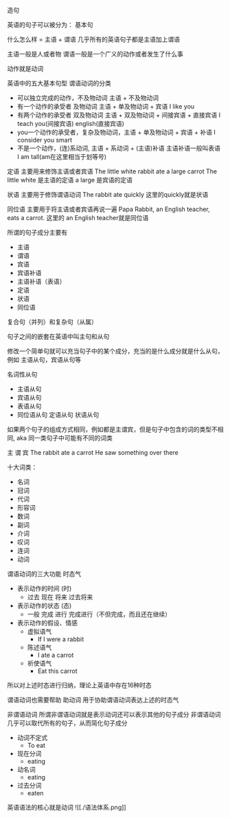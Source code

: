 造句

英语的句子可以被分为：
基本句

什么怎么样 = 主语 + 谓语
几乎所有的英语句子都是主语加上谓语

主语一般是人或者物
谓语一般是一个广义的动作或者发生了什么事

动作就是动词

英语中的五大基本句型
谓语动词的分类
- 可以独立完成的动作，不及物动词  主语 + 不及物动词 
- 有一个动作的承受者 及物动词  主语 + 单及物动词 + 宾语  I like you
- 有两个动作的承受者 双及物动词  主语 + 双及物动词 + 间接宾语 + 直接宾语 I teach you(间接宾语) english(直接宾语) 
- you一个动作的承受者，复杂及物动词，主语 + 单及物动词 + 宾语 + 补语  I consider you smart
- 不是一个动作，(连)系动词, 主语 + 系动词 + (主语)补语   主语补语一般叫表语  I am tall(am在这里相当于划等号)

定语
主要用来修饰主语或者宾语
The little white rabbit ate a large carrot
The little white 是主语的定语
a large 是宾语的定语

状语
主要用于修饰谓语动词
The rabbit ate quickly
这里的quickly就是状语

同位语
主要用于将主语或者宾语再说一遍
Papa Rabbit, an English teacher, eats a carrot.
这里的 an English teacher就是同位语

所谓的句子成分主要有
- 主语
- 谓语
- 宾语
- 宾语补语
- 主语补语（表语）
- 定语
- 状语
- 同位语

复合句（并列）和复杂句（从属）

句子之间的嵌套在英语中叫主句和从句

修改一个简单句就可以充当句子中的某个成分，充当的是什么成分就是什么从句，例如 主语从句，宾语从句等

名词性从句
- 主语从句
- 宾语从句
- 表语从句
- 同位语从句
定语从句
状语从句

如果两个句子的组成方式相同，例如都是主谓宾，但是句子中包含的词的类型不相同, aka 同一类句子中可能有不同的词类

主 谓 宾 
The rabbit ate a carrot
He saw something over there

十大词类：
- 名词
- 冠词 
- 代词
- 形容词
- 数词
- 副词
- 介词
- 叹词
- 连词
- 动词

谓语动词的三大功能 时态气
- 表示动作的时间 (时)
	- 过去 现在 将来 过去将来
- 表示动作的状态 (态) 
	- 一般 完成 进行 完成进行（不但完成，而且还在继续）
- 表示动作的假设、情感
	- 虚拟语气 
		- If I were a rabbit
	- 陈述语气
		- I ate a carrot 
	- 祈使语气
		-  Eat this carrot

所以对上述时态进行归纳，理论上英语中存在16种时态

谓语动词也需要帮助
助动词 用于协助谓语动词表达上述的时态气

非谓语动词
所谓非谓语动词就是表示动词还可以表示其他的句子成分
非谓语动词几乎可以取代所有的句子，从而简化句子成分

- 动词不定式
	- To eat
- 现在分词
	- eating
- 动名词
	- eating
- 过去分词
	- eaten

英语语法的核心就是动词
![[./语法体系.png]]
